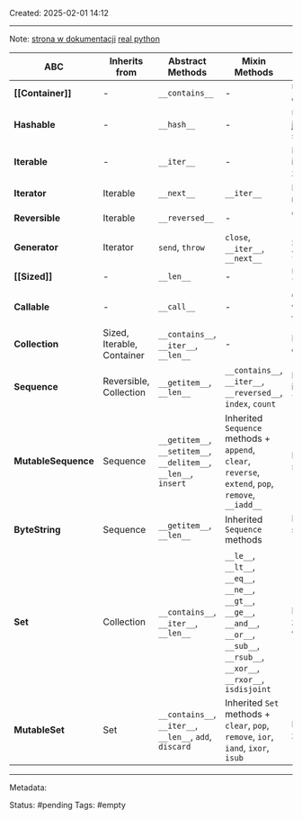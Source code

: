 Created: 2025-02-01 14:12 

--- 
Note:
[strona w dokumentacji](https://docs.python.org/3/library/collections.abc.html)
[real python]([https://realpython.com/python-protocol/#predefined-protocols-in-python](https://realpython.com/python-protocol/#predefined-protocols-in-python))

| ABC                 | Inherits from              | Abstract Methods                                                 | Mixin Methods                                                                                                                               | Istotne rzeczy o protokole                 |
| ------------------- | -------------------------- | ---------------------------------------------------------------- | ------------------------------------------------------------------------------------------------------------------------------------------- | ------------------------------------------ |
| **[[Container]]**   | -                          | `__contains__`                                                   | -                                                                                                                                           | Umożliwia operator `in`                    |
| **Hashable**        | -                          | `__hash__`                                                       | -                                                                                                                                           | Umożliwia użycie jako klucz w słownikach   |
| **Iterable**        | -                          | `__iter__`                                                       | -                                                                                                                                           | Definiuje iterowalność, zwraca iterator    |
| **Iterator**        | Iterable                   | `__next__`                                                       | `__iter__`                                                                                                                                  | Iterowalny obiekt z metodą `__next__`      |
| **Reversible**      | Iterable                   | `__reversed__`                                                   | -                                                                                                                                           | Obsługuje `reversed(obj)`                  |
| **Generator**       | Iterator                   | `send`, `throw`                                                  | `close`, `__iter__`, `__next__`                                                                                                             | Specjalny iterator z `yield`               |
| **[[Sized]]**       | -                          | `__len__`                                                        | -                                                                                                                                           | Umożliwia użycie `len(obj)`                |
| **Callable**        | -                          | `__call__`                                                       | -                                                                                                                                           | Obiekt można wywołać jak funkcję           |
| **Collection**      | Sized, Iterable, Container | `__contains__`, `__iter__`, `__len__`                            | -                                                                                                                                           | Bazowy interfejs dla kolekcji              |
| **Sequence**        | Reversible, Collection     | `__getitem__`, `__len__`                                         | `__contains__`, `__iter__`, `__reversed__`, `index`, `count`                                                                                | Kolekcja indeksowana, np. `list`, `tuple`  |
| **MutableSequence** | Sequence                   | `__getitem__`, `__setitem__`, `__delitem__`, `__len__`, `insert` | Inherited `Sequence` methods + `append`, `clear`, `reverse`, `extend`, `pop`, `remove`, `__iadd__`                                          | Modyfikowalna sekwencja jak `list`         |
| **ByteString**      | Sequence                   | `__getitem__`, `__len__`                                         | Inherited `Sequence` methods                                                                                                                | Immutable sekwencja bajtów (`bytes`)       |
| **Set**             | Collection                 | `__contains__`, `__iter__`, `__len__`                            | `__le__`, `__lt__`, `__eq__`, `__ne__`, `__gt__`, `__ge__`, `__and__`, `__or__`, `__sub__`, `__rsub__`, `__xor__`, `__rxor__`, `isdisjoint` | Nieuporządkowany zbiór unikalnych wartości |
| **MutableSet**      | Set                        | `__contains__`, `__iter__`, `__len__`, `add`, `discard`          | Inherited `Set` methods + `clear`, `pop`, `remove`, `ior`, `iand`, `ixor`, `isub`                                                           | Modyfikowalny zbiór jak `set`              |

--- 
Metadata: 

Status: #pending 
Tags: #empty